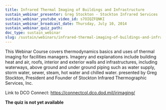 ```yaml
---
title: Infrared Thermal Imaging of Buildings and Infrastructure
sustain_webinar_presenter: Greg Stockton - Stockton Infrared Services
sustain_webinar_youtube_video_id: s7OIQZFQNKI
sustain_webinar_broadcast_date: Thursday, July 10, 2014
sustain_webinar_quiz_path:
doc_type: sustain_webinar
slug: /sustain/webinars/infrared-thermal-imaging-of-buildings-and-infrastructure
---
```


This Webinar Course covers thermodynamics basics and uses of thermal imaging for facilities managers. Imagery and explanations include building heat and air, roofs, interior and exterior walls and infrastructures, including waterways, above ground and under ground piping such as water supply, storm water, sewer, steam, hot water and chilled water. presented by Greg Stockton, President and Founder of Stockton Infrared Thermographic Services, Inc.

Link to DCO Connect: https://connectcol.dco.dod.mil/irimaging/

**The quiz is not yet available**
